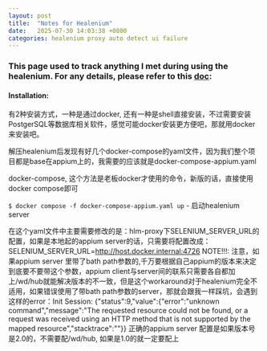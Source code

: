 ```yaml
---
layout: post
title:  "Notes for Healenium"
date:   2025-07-30 14:03:38 +0800
categories: healenium proxy auto detect ui failure
---
```


### This page used to track anything I met during using the healenium. For any details, please refer to this [doc](https://healenium.io/docs/overview): 

#### Installation: 
有2种安装方式，一种是通过docker, 还有一种是shell直接安装，不过需要安装PostgerSQL等数据库相关软件，感觉可能docker安装更方便吧，那就用docker来安装吧。

解压healenium后发现有好几个docker-compose的yaml文件，因为我们整个项目都是base在appium上的，我需要的应该就是docker-compose-appium.yaml

docker-compose, 这个方法是老板docker才使用的命令，新版的话，直接使用docker compose即可

`$ docker compose -f docker-compose-appium.yaml up` - 启动healenium server 

在这个yaml文件中主要需要修改的是：hlm-proxy下SELENIUM_SERVER_URL的配置，如果是本地起的appium server的话，只需要将配置改成：SELENIUM_SERVER_URL=http://host.docker.internal:4726
NOTE!!!: 注意，如果appium server 里带了bath path参数的,千万要根据自己appium的版本来决定到底要不要带这个参数，appium client与server间的联系只需要各自都加上/wd/hub就能解决版本的不一致，但是这个workaround对于healenium完全不适用，如果错误使用了带bath path参数的server，那就会跟我一样踩坑，会遇到这样的error：Init Session: {"status":9,"value":{"error":"unknown command","message":"The requested resource could not be found, or a request was received using an HTTP method that is not supported by the mapped resource","stacktrace":""}}
正确的appium server 配置是如果版本号是2.0的，不需要配/wd/hub, 如果是1.0的就一定要配上



